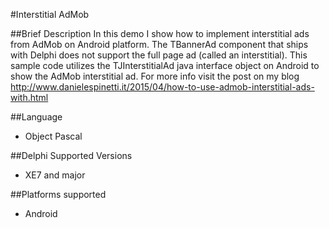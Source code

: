 #Interstitial AdMob

##Brief Description 
In this demo I show how to implement interstitial ads from AdMob on Android platform. 
The TBannerAd component that ships with Delphi does not support the full page ad (called an interstitial).
This sample code utilizes the TJInterstitialAd java interface object on Android to show the AdMob interstitial ad.
For more info visit the post on my blog http://www.danielespinetti.it/2015/04/how-to-use-admob-interstitial-ads-with.html

##Language
- Object Pascal

##Delphi Supported Versions
- XE7 and major

##Platforms supported 
- Android